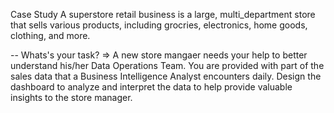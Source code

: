 Case Study
A superstore retail business is a large, multi_department store that sells various products, including grocries, electronics, home goods, clothing, and more.

-- Whats's your task?
=> A new store mangaer needs your help to better understand his/her Data Operations Team.
   You are provided with part of the sales data that a Business Intelligence Analyst encounters daily.
   Design the dashboard to analyze and interpret the data to help provide valuable insights to the store manager.
